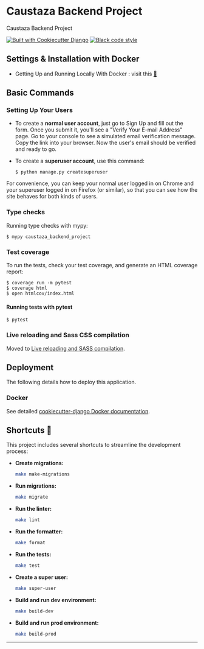 # Caustaza Backend Project

Caustaza Backend Project

[![Built with Cookiecutter Django](https://img.shields.io/badge/built%20with-Cookiecutter%20Django-ff69b4.svg?logo=cookiecutter)](https://github.com/cookiecutter/cookiecutter-django/)
[![Black code style](https://img.shields.io/badge/code%20style-black-000000.svg)](https://github.com/ambv/black)

## Settings & Installation with Docker

- Getting Up and Running Locally With Docker : visit this [:link:](https://cookiecutter-django.readthedocs.io/en/latest/developing-locally-docker.html)

## Basic Commands

### Setting Up Your Users

- To create a **normal user account**, just go to Sign Up and fill out the form. Once you submit it, you'll see a "Verify Your E-mail Address" page. Go to your console to see a simulated email verification message. Copy the link into your browser. Now the user's email should be verified and ready to go.

- To create a **superuser account**, use this command:

      $ python manage.py createsuperuser

For convenience, you can keep your normal user logged in on Chrome and your superuser logged in on Firefox (or similar), so that you can see how the site behaves for both kinds of users.

### Type checks

Running type checks with mypy:

    $ mypy caustaza_backend_project

### Test coverage

To run the tests, check your test coverage, and generate an HTML coverage report:

    $ coverage run -m pytest
    $ coverage html
    $ open htmlcov/index.html

#### Running tests with pytest

    $ pytest

### Live reloading and Sass CSS compilation

Moved to [Live reloading and SASS compilation](https://cookiecutter-django.readthedocs.io/en/latest/developing-locally.html#sass-compilation-live-reloading).

## Deployment

The following details how to deploy this application.

### Docker

See detailed [cookiecutter-django Docker documentation](http://cookiecutter-django.readthedocs.io/en/latest/deployment-with-docker.html).

## Shortcuts 🔑

This project includes several shortcuts to streamline the development process:

- **Create migrations:**
    ```bash
    make make-migrations
    ```

- **Run migrations:**
    ```bash
    make migrate
    ```

- **Run the linter:**
    ```bash
    make lint
    ```

- **Run the formatter:**
    ```bash
    make format
    ```

- **Run the tests:**
    ```bash
    make test
    ```

- **Create a super user:**
    ```bash
    make super-user
    ```

- **Build and run dev environment:**
    ```bash
    make build-dev
    ```

- **Build and run prod environment:**
    ```bash
    make build-prod
    ```
---
